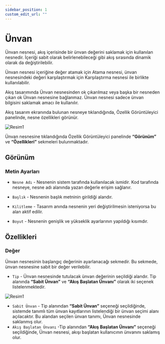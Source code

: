 ```yaml
---
sidebar_position: 1
custom_edit_url: ""
---
```


# Ünvan

Ünvan nesnesi, akış içerisinde bir ünvan değerini saklamak için kullanılan nesnedir. İçeriği sabit olarak belirlenebileceği gibi akış sırasında dinamik olarak da değiştirilebilir.

Ünvan nesnesi içeriğine değer atamak için Atama nesnesi, ünvan nesnesindeki değeri karşılaştırmak için Karşılaştırma nesnesi ile birlikte kullanılabilir.

Akış tasarımında Ünvan nesnesinden ok çıkarılmaz veya başka bir nesneden çıkan ok Ünvan nesnesine bağlanmaz. Ünvan nesnesi sadece ünvan bilgisini saklamak amacı ile kullanılır.

Akış tasarım ekranında bulunan nesneye tıklandığında, Özellik Görüntüleyici panelinde, nesne özellikleri görünür.

![Resim1](https://docsbimser.blob.core.windows.net/imagecontainer/auto-uploadaa18b542-57f9-4b7a-9645-5884b8439e85)

Ünvan nesnesine tıklandığında Özellik Görüntüleyici panelinde **“Görünüm”** ve **“Özellikleri”** sekmeleri bulunmaktadır.

 

## Görünüm

### Metin Ayarları


- `Nesne Adı` - Nesnenin sistem tarafında kullanılacak ismidir. Kod tarafında nesneye, nesne adı alanında yazan değerle erişim sağlanır.

- `Başlık` - Nesnenin başlık metninin girildiği alandır.

- `Kilitleme` -  Tasarım anında nesnenin yeri değiştirilmesin isteniyorsa bu alan aktif edilir.

- `Boyut` -   Nesnenin genişlik ve yükseklik ayarlarının yapıldığı kısımdır.


## Özellikleri
 
### Değer

Ünvan nesnesinin başlangıç değerinin ayarlanacağı sekmedir. Bu sekmede, ünvan nesnesine sabit bir değer verilebilir.

- `Tip` - Ünvan nesnesinde tutulacak ünvan değerinin seçildiği alandır. Tip alanında **“Sabit Ünvan”** ve **“Akış Başlatan Ünvanı”** olarak iki seçenek listelenmektedir.

![Resim1](https://docsbimser.blob.core.windows.net/imagecontainer/auto-upload4c4d2fcf-f5f0-40a0-aae8-a35a9005c1ab)

- `Sabit Ünvan` - Tip alanından **“Sabit Ünvan”** seçeneği seçildiğinde, sistemde tanımlı tüm ünvan kayıtlarının listelendiği bir ünvan seçimi alanı açılacaktır. Bu alandan seçilen ünvan tanımı, Ünvan nesnesinde saklanmış olur.
- `Akış Başlatan Ünvanı` -Tip alanından **“Akış Başlatan Ünvanı”** seçeneği seçildiğinde, Ünvan nesnesi, akışı başlatan kullanıcının ünvanını saklamış olur.
